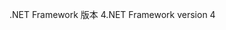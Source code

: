 <span data-ttu-id="5b787-101">.NET Framework 版本 4</span><span class="sxs-lookup"><span data-stu-id="5b787-101">.NET Framework version 4</span></span>